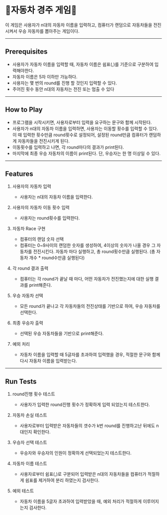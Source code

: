 # 🚗자동차 경주 게임🚗
이 게임은 사용자가 n대의 자동차 이름을 입력하고, 컴퓨터가 랜덤으로 자동차들을 전진시켜서 우승 자동차를 뽑아주는 게임이다.

---

## Prerequisites
- 사용자가 자동차 이름을 입력할 때, 자동차 이름은 쉼표(,)를 기준으로 구분하여 입력해야한다.
- 자동차 이름은 5자 이하만 가능하다.
- 사용자는 몇 번의 round를 진행 할 것인지 입력할 수 있다.
- 주어진 횟수 동안 n대의 자동차는 전진 또는 멈출 수 있다

---

## How to Play
- 프로그램을 시작시키면, 사용자로부터 입력을 요구하는 문구와 함께 시작된다.
- 사용자가 n대의 자동차 이름을 입력하면, 사용자는 이동할 횟수를 입력할 수 있다. 이 때 입력한 횟수만큼 round횟수로 설정되어, 설정된 round만큼 컴퓨터가 랜덤하게 자동차들을 전진시키게 된다.
- 이동횟수를 입력하고 나면, 각 round마다의 결과가 print된다.
- 마지막에 최종 우승 자동차의 이름이 print된다. 단, 우승자는 한 명 이상일 수 있다.     

---

## Features
1. 사용자의 자동차 입력
    - 사용자는 n대의 자동차 이름을 입력한다.

2. 사용자의 자동차 이동 횟수 입력
    - 사용자는 round횟수를 입력한다.

3. 자동차 Race 구현
    - 컴퓨터의 랜덤 숫자 선택
    - 컴퓨터는 0~9사이의 랜덤한 숫자를 생성하여, 4이상의 숫자가 나올 경우 그 자동차를 전진시킨다. 자동차 마다 실행하고, 총 round횟수만큼 실행된다. (총 자동차 개수 * round수만큼 실행된다)

4. 각 round 결과 출력
    - 컴퓨터는 각 round가 끝날 때 마다, 어떤 자동차가 전진했는지에 대한 실행 결과를 print해준다. 

5. 우승 자동차 선택
    - 모든 round가 끝나고 각 자동차들의 전진상태를 기반으로 하여, 우승 자동차를 선택한다.

6. 최종 우승자 출력
    - 선택된 우승 자동차들을 기반으로 print해준다.

7. 예외 처리
    - 자동차 이름을 입력할 때 5글자를 초과하여 입력했을 경우, 적절한 문구와 함께 다시 자동차 이름을 입력받는다.

---

## Run Tests
1. round진행 횟수 테스트
    - 사용자가 입력한 round진행 횟수가 정확하게 입력 되었는지 테스트한다.

2. 자동차 손실 테스트
    - 사용자로부터 입력받은 자동차들의 갯수가 k번 round를 진행하고난 뒤에도 n대인지 확인한다.

3. 우승자 선택 테스트
    - 우승자와 우승자의 인원이 정확하게 선택되었는지 테스트한다.

4. 자동차 이름 테스트
    - 사용자로부터 쉼표(,)로 구분되어 입력받은 n대의 자동차들을 컴퓨터가 적절하게 쉼표를 제거하여 분리 하였는지 검사한다.

5. 예외 테스트
    - 자동차 이름을 5글자 초과하여 입력받았을 때, 예외 처리가 적절하게 이루어지는지 검사한다.


